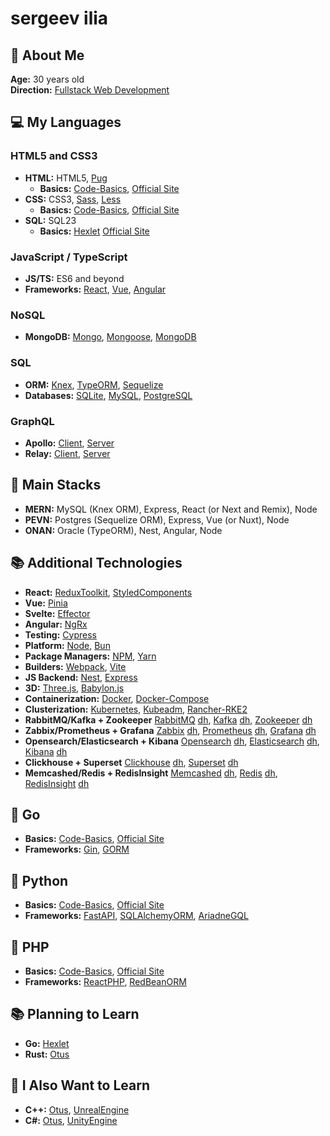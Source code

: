 # sergeev ilia

## 🌟 About Me

**Age:** 30 years old  
**Direction:** [Fullstack Web Development](https://practicum.yandex.ru/profile/web-plus/)  

## 💻 My Languages

### HTML5 and CSS3
- **HTML:** HTML5, [Pug](https://pugjs.org/api/getting-started.html)
  - **Basics:** [Code-Basics](https://code-basics.com/ru/languages/html), [Official Site](https://html.spec.whatwg.org/multipage/)
- **CSS:** CSS3, [Sass](https://sass-lang.com/documentation/), [Less](https://lesscss.org/#overview)
  - **Basics:** [Code-Basics](https://code-basics.com/ru/languages/css), [Official Site](https://www.w3.org/Style/CSS/)
- **SQL:** SQL23
  - **Basics:** [Hexlet](https://ru.hexlet.io/programs/sql-basics-free) [Official Site](https://www.iso.org/standard/76583.html)

### JavaScript / TypeScript
- **JS/TS:** ES6 and beyond
- **Frameworks:** [React](https://react.dev/learn), [Vue](https://vuejs.org/guide/quick-start.html), [Angular](https://angular.io/start)

### NoSQL
- **MongoDB:** [Mongo](https://www.mongodb.com/docs/manual/tutorial/getting-started/), [Mongoose](https://mongoosejs.com/docs/guide.html), [MongoDB](https://www.mongodb.com/docs/drivers/node/current/)

### SQL
- **ORM:** [Knex](https://knexjs.org/guide/), [TypeORM](https://typeorm.io/), [Sequelize](https://sequelize.org/docs/v6/getting-started/)
- **Databases:** [SQLite](https://www.sqlite.org/quickstart.html), [MySQL](https://dev.mysql.com/doc/mysql-getting-started/en/), [PostgreSQL](https://www.postgresql.org/docs/)

### GraphQL
- **Apollo:** [Client](https://www.apollographql.com/docs/react/get-started), [Server](https://www.apollographql.com/docs/apollo-server/getting-started)
- **Relay:** [Client](https://relay.dev/docs/getting-started/installation-and-setup/), [Server](https://relay.dev/docs/guides/graphql-server-specification/)

## 🔧 Main Stacks
- **MERN:** MySQL (Knex ORM), Express, React (or Next and Remix), Node
- **PEVN:** Postgres (Sequelize ORM), Express, Vue (or Nuxt), Node
- **ONAN:** Oracle (TypeORM), Nest, Angular, Node

## 📚 Additional Technologies

- **React:** [ReduxToolkit](https://redux-toolkit.js.org/introduction/getting-started), [StyledComponents](https://styled-components.com/docs/basics#getting-started)
- **Vue:** [Pinia](https://pinia.vuejs.org/getting-started.html)
- **Svelte:** [Effector](https://effector.dev/ru/introduction/motivation/)
- **Angular:** [NgRx](https://next.ngrx.io/guide/store)
- **Testing:** [Cypress](https://docs.cypress.io/guides/getting-started/installing-cypress)
- **Platform:** [Node](https://nodejs.org/en/learn/getting-started/introduction-to-nodejs), [Bun](https://bun.sh/docs)
- **Package Managers:** [NPM](https://docs.npmjs.com/getting-started), [Yarn](https://yarnpkg.com/getting-started)
- **Builders:** [Webpack](https://webpack.js.org/guides/getting-started/), [Vite](https://vitejs.dev/guide/)
- **JS Backend:** [Nest](https://docs.nestjs.com/), [Express](https://expressjs.com/en/starter/hello-world.html)
- **3D:** [Three.js](https://threejs.org/docs/index.html#manual/en/introduction/Installation), [Babylon.js](https://doc.babylonjs.com/journey)
- **Containerization:** [Docker](https://www.docker.com/get-started/), [Docker-Compose](https://docs.docker.com/compose/)
- **Clusterization:** [Kubernetes](https://kubernetes.io/docs/home/), [Kubeadm](https://kubernetes.io/docs/setup/production-environment/tools/kubeadm/install-kubeadm/), [Rancher-RKE2](https://docs.rke2.io/)
- **RabbitMQ/Kafka + Zookeeper** [RabbitMQ](https://www.rabbitmq.com/tutorials) [dh](https://hub.docker.com/_/rabbitmq), [Kafka](https://kafka.apache.org/documentation/) [dh](https://hub.docker.com/r/bitnami/kafka), [Zookeeper](https://zookeeper.apache.org/doc/r3.9.3/index.html) [dh](https://hub.docker.com/r/bitnami/zookeeper)
- **Zabbix/Prometheus + Grafana** [Zabbix](https://www.zabbix.com/documentation/7.0/ru/manual) [dh](https://hub.docker.com/r/zabbix/zabbix-web-nginx-pgsql), [Prometheus](https://prometheus.io/docs/introduction/overview/) [dh](https://hub.docker.com/r/prom/prometheus), [Grafana](https://grafana.com/docs/grafana/latest/) [dh](https://hub.docker.com/r/grafana/grafana)
- **Opensearch/Elasticsearch + Kibana** [Opensearch](https://www.opensearch.org/docs/latest/getting-started/) [dh](https://hub.docker.com/r/redis/redisinsight), [Elasticsearch](https://www.elastic.co/guide/en/elasticsearch/reference/current/getting-started.html) [dh](https://hub.docker.com/_/elasticsearch), [Kibana](https://www.elastic.co/guide/en/kibana/current/get-started.html) [dh](https://hub.docker.com/_/kibana)
- **Clickhouse + Superset** [Clickhouse](https://clickhouse.com/docs/cloud/get-started/cloud-quick-start) [dh](https://hub.docker.com/_/clickhouse), [Superset](https://superset.apache.org/docs/intro) [dh](https://hub.docker.com/r/apache/superset)
- **Memcashed/Redis + RedisInsight** [Memcashed](https://docs.memcached.org/) [dh](https://hub.docker.com/_/memcached), [Redis](https://redis.io/docs/latest/) [dh](https://hub.docker.com/_/redis), [RedisInsight](https://redis-doc.netlify.app/docs/connect/insight/) [dh](https://hub.docker.com/r/redis/redisinsight)

## 🦦 Go
- **Basics:** [Code-Basics](https://code-basics.com/ru/languages/go), [Official Site](https://go.dev/learn/)
- **Frameworks:** [Gin](https://gin-gonic.com), [GORM](https://gorm.io/docs/)

## 🐍 Python
- **Basics:** [Code-Basics](https://code-basics.com/ru/languages/python), [Official Site](https://www.python.org/about/gettingstarted/)
- **Frameworks:** [FastAPI](https://fastapi.tiangolo.com/learn/), [SQLAlchemyORM](https://docs.sqlalchemy.org/en/20/intro.html#documentation-overview), [AriadneGQL](https://ariadnegraphql.org/docs/intro)

## 🐘 PHP
- **Basics:** [Code-Basics](https://code-basics.com/ru/languages/php), [Official Site](https://www.php.net/docs.php)
- **Frameworks:** [ReactPHP](https://reactphp.org/), [RedBeanORM](https://redbeanphp.com/api/index.html)

## 📚 Planning to Learn
- **Go:** [Hexlet](https://code-basics.com/ru/languages/go)
- **Rust:** [Otus](https://otus.ru/lessons/rust-developer-basic/)

## 🧠 I Also Want to Learn
- **C++:** [Otus](https://otus.ru/lessons/cpp-specialization/), [UnrealEngine](https://www.unrealengine.com/en-US)
- **C#:** [Otus](https://otus.ru/lessons/c-sharp-specialization/), [UnityEngine](https://unity.com)
